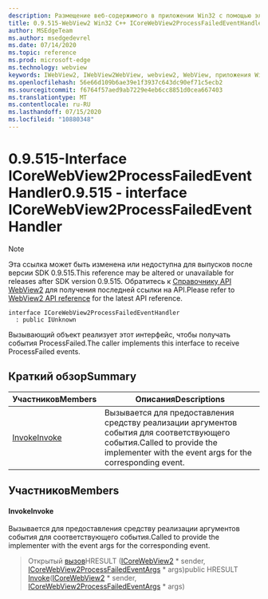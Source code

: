 ```yaml
---
description: Размещение веб-содержимого в приложении Win32 с помощью элемента управления Microsoft Edge WebView2
title: 0.9.515-WebView2 Win32 C++ ICoreWebView2ProcessFailedEventHandler
author: MSEdgeTeam
ms.author: msedgedevrel
ms.date: 07/14/2020
ms.topic: reference
ms.prod: microsoft-edge
ms.technology: webview
keywords: IWebView2, IWebView2WebView, webview2, WebView, приложения Win32, Win32, EDGE, ICoreWebView2, ICoreWebView2Controller, элемент управления "веб-браузер", HTML Edge
ms.openlocfilehash: 56e66d109b6ae39e1f3937c643dc90ef71c5ecb2
ms.sourcegitcommit: f6764f57aed9ab7229e4eb6cc8851d0cea667403
ms.translationtype: MT
ms.contentlocale: ru-RU
ms.lasthandoff: 07/15/2020
ms.locfileid: "10880348"
---
```

# <span data-ttu-id="8cb16-104">0.9.515-Interface ICoreWebView2ProcessFailedEventHandler</span><span class="sxs-lookup"><span data-stu-id="8cb16-104">0.9.515 - interface ICoreWebView2ProcessFailedEventHandler</span></span> 

> [!NOTE]
> <span data-ttu-id="8cb16-105">Эта ссылка может быть изменена или недоступна для выпусков после версии SDK 0.9.515.</span><span class="sxs-lookup"><span data-stu-id="8cb16-105">This reference may be altered or unavailable for releases after SDK version 0.9.515.</span></span> <span data-ttu-id="8cb16-106">Обратитесь к [Справочнику API WebView2](../../../webview2-api-reference.md) для получения последней ссылки на API.</span><span class="sxs-lookup"><span data-stu-id="8cb16-106">Please refer to [WebView2 API reference](../../../webview2-api-reference.md) for the latest API reference.</span></span>

```
interface ICoreWebView2ProcessFailedEventHandler
  : public IUnknown
```

<span data-ttu-id="8cb16-107">Вызывающий объект реализует этот интерфейс, чтобы получать события ProcessFailed.</span><span class="sxs-lookup"><span data-stu-id="8cb16-107">The caller implements this interface to receive ProcessFailed events.</span></span>

## <span data-ttu-id="8cb16-108">Краткий обзор</span><span class="sxs-lookup"><span data-stu-id="8cb16-108">Summary</span></span>

 <span data-ttu-id="8cb16-109">Участников</span><span class="sxs-lookup"><span data-stu-id="8cb16-109">Members</span></span>                        | <span data-ttu-id="8cb16-110">Описания</span><span class="sxs-lookup"><span data-stu-id="8cb16-110">Descriptions</span></span>
--------------------------------|---------------------------------------------
[<span data-ttu-id="8cb16-111">Invoke</span><span class="sxs-lookup"><span data-stu-id="8cb16-111">Invoke</span></span>](#invoke) | <span data-ttu-id="8cb16-112">Вызывается для предоставления средству реализации аргументов события для соответствующего события.</span><span class="sxs-lookup"><span data-stu-id="8cb16-112">Called to provide the implementer with the event args for the corresponding event.</span></span>

## <span data-ttu-id="8cb16-113">Участников</span><span class="sxs-lookup"><span data-stu-id="8cb16-113">Members</span></span>

#### <span data-ttu-id="8cb16-114">Invoke</span><span class="sxs-lookup"><span data-stu-id="8cb16-114">Invoke</span></span> 

<span data-ttu-id="8cb16-115">Вызывается для предоставления средству реализации аргументов события для соответствующего события.</span><span class="sxs-lookup"><span data-stu-id="8cb16-115">Called to provide the implementer with the event args for the corresponding event.</span></span>

> <span data-ttu-id="8cb16-116">Открытый [вызов](#invoke)HRESULT ([ICoreWebView2](icorewebview2.md) \* sender, [ICoreWebView2ProcessFailedEventArgs](icorewebview2processfailedeventargs.md) \* args)</span><span class="sxs-lookup"><span data-stu-id="8cb16-116">public HRESULT [Invoke](#invoke)([ICoreWebView2](icorewebview2.md) \* sender, [ICoreWebView2ProcessFailedEventArgs](icorewebview2processfailedeventargs.md) \* args)</span></span>

